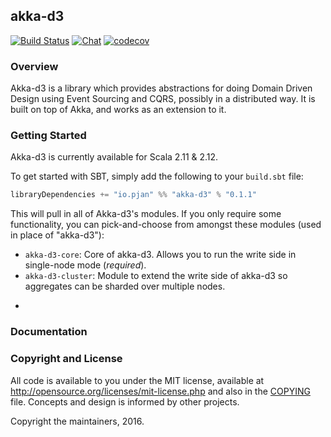 ## akka-d3

[![Build Status](https://travis-ci.org/pjan/akka-d3.svg?branch=master)](https://travis-ci.org/pjan/akka-d3)
[![Chat](https://badges.gitter.im/pjan/akka-d3.svg)](https://gitter.im/pjan/akka-d3?utm_source=badge&utm_medium=badge&utm_campaign=pr-badge&utm_content=badge)
[![codecov](https://codecov.io/gh/pjan/akka-d3/branch/master/graph/badge.svg)](https://codecov.io/gh/pjan/akka-d3)

### Overview

Akka-d3 is a library which provides abstractions for doing Domain Driven Design using Event Sourcing and CQRS, possibly in a distributed way. It is built on top of Akka, and works as an extension to it.

### Getting Started

Akka-d3 is currently available for Scala 2.11 & 2.12.

To get started with SBT, simply add the following to your `build.sbt` file:

```Scala
libraryDependencies += "io.pjan" %% "akka-d3" % "0.1.1"
```

This will pull in all of Akka-d3's modules. If you only require some functionality, you can pick-and-choose from amongst these modules (used in place of "akka-d3"):

 * `akka-d3-core`: Core of akka-d3. Allows you to run the write side in single-node mode (*required*).
 * `akka-d3-cluster`: Module to extend the write side of akka-d3 so aggregates can be sharded over multiple nodes.

-

### Documentation

### Copyright and License
All code is available to you under the MIT license, available at
http://opensource.org/licenses/mit-license.php and also in the
[COPYING](COPYING) file. Concepts and design is informed by other projects.

Copyright the maintainers, 2016.
